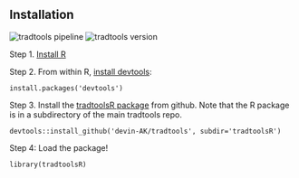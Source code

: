 ## Installation
![tradtools pipeline](https://img.shields.io/badge/TRAD--Seq-tradtools-brightgreen)
![tradtools version](https://img.shields.io/github/v/release/devin-ak/tradtools?label=version)

Step 1. [Install R](https://cran.r-project.org/)

Step 2. From within R, [install devtools](https://www.r-project.org/nosvn/pandoc/devtools.html):
  
  `install.packages('devtools')`

Step 3. Install the [tradtoolsR package](https://github.com/devin-AK/tradtools) from github. Note that the R package is in a subdirectory of the main tradtools repo.

`devtools::install_github('devin-AK/tradtools', subdir='tradtoolsR')`

Step 4: Load the package!
  
  `library(tradtoolsR)`